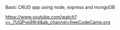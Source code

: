 Basic CRUD app using node, express and mongoDB

https://www.youtube.com/watch?v=_7UQPve99r4&ab_channel=freeCodeCamp.org
